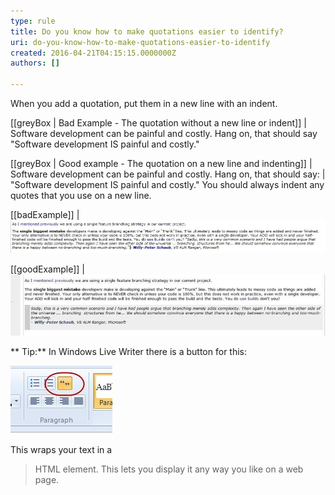 ```yaml
---
type: rule
title: Do you know how to make quotations easier to identify?
uri: do-you-know-how-to-make-quotations-easier-to-identify
created: 2016-04-21T04:15:15.0000000Z
authors: []

---
```


When you add a quotation, put them in a new line with an indent.
 
[[greyBox | Bad Example - The quotation without a new line or indent]]
|  Software development can be painful and costly. Hang on, that should say "Software development IS painful and costly."


[[greyBox | Good example - The quotation on a new line and indenting]]
|  Software development can be painful and costly. Hang on, that should say:
|   "Software development IS painful and costly."
You should always indent any quotes that you use on a new line.


[[badExample]]
| ![It is hard to tell where the quote is](bad-example-adding-quotations.jpg)


[[goodExample]]
| ![It is obvious that this is a quote and it is laid out nicely.](good-example-adding-quotations.jpg)

**
Tip:** In Windows Live Writer there is a button for this:


![Use the Quote button in Windows Live Writer](how-to-add-quote.jpg)


This wraps your text in a 

> HTML element. This lets you display it any way you like on a web page.
